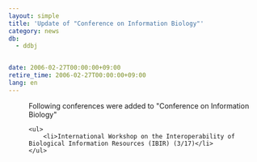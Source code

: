 ```yaml
---
layout: simple
title: 'Update of "Conference on Information Biology"'
category: news
db:
  - ddbj


date: 2006-02-27T00:00:00+09:00
retire_time: 2006-02-27T00:00:00+09:00
lang: en
---
```


<dd>Following conferences were added to "Conference on Information Biology"
<dd>

    <ul>
        <li>International Workshop on the Interoperability of Biological Information Resources (IBIR) (3/17)</li>
    </ul>
</dd>
</dd>

